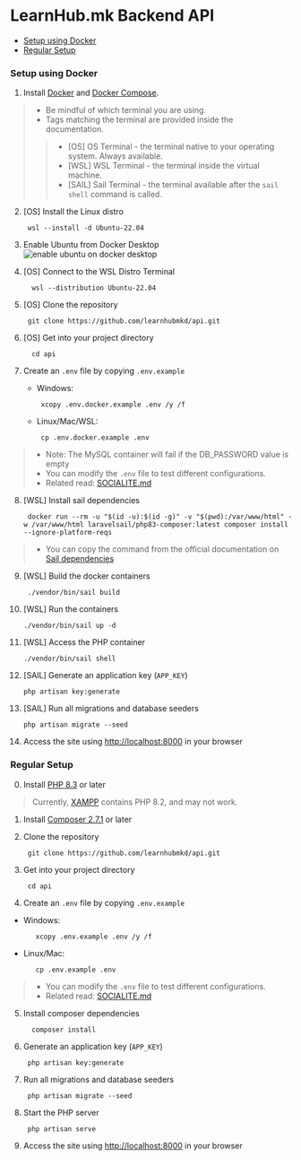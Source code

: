 # LearnHub.mk Backend API

- [Setup using Docker](#setup-using-docker)
- [Regular Setup](#regular-setup)



### Setup using Docker
1. Install [Docker](https://docs.docker.com/engine/install/) and [Docker Compose](https://docs.docker.com/desktop/install/windows-install/).


> - Be mindful of which terminal you are using.
> - Tags matching the terminal are provided inside the documentation.
> > - [OS] OS Terminal - the terminal native to your operating system. Always available.
> > - [WSL] WSL Terminal - the terminal inside the virtual machine.
> > - [SAIL] Sail Terminal - the terminal available after the `sail shell` command is called.

2. [OS] Install the Linux distro 

        wsl --install -d Ubuntu-22.04

3. Enable Ubuntu from Docker Desktop
![enable ubuntu on docker desktop](https://i.postimg.cc/vYZRKKfL/docker-desktop-ubuntu-enable.jpg)

4. [OS] Connect to the WSL Distro Terminal 

         wsl --distribution Ubuntu-22.04


5. [OS] Clone the repository

        git clone https://github.com/learnhubmkd/api.git

6. [OS] Get into your project directory 

         cd api

7. Create an ```.env``` file by copying ```.env.example```
   - Windows:

          xcopy .env.docker.example .env /y /f
   - Linux/Mac/WSL:

          cp .env.docker.example .env
    
> - Note: The MySQL container will fail if the DB_PASSWORD value is empty
> - You can modify the `.env` file to test different configurations.
> - Related read: [SOCIALITE.md](SOCIALITE.md)
 

8. [WSL] Install sail dependencies
        
        docker run --rm -u "$(id -u):$(id -g)" -v "$(pwd):/var/www/html" -w /var/www/html laravelsail/php83-composer:latest composer install --ignore-platform-reqs
> - You can copy the command from the official documentation on [Sail dependencies](https://laravel.com/docs/10.x/sail#installing-composer-dependencies-for-existing-projects)
9. [WSL] Build the docker containers

        ./vendor/bin/sail build
10. [WSL]  Run the containers

        ./vendor/bin/sail up -d
11. [WSL] Access the PHP container

        ./vendor/bin/sail shell

12. [SAIL] Generate an application key (`APP_KEY`)

        php artisan key:generate  
13. [SAIL] Run all migrations and database seeders

        php artisan migrate --seed
14. Access the site using [http://localhost:8000](http://localhost:8000) in your browser

### Regular Setup
0. Install [PHP 8.3](https://windows.php.net/download/) or later
> Currently, [XAMPP](https://www.apachefriends.org/download.html) contains PHP 8.2, and may not work.
1. Install [Composer 2.7.1](https://getcomposer.org/download/#manual-download) or later

2. Clone the repository

        git clone https://github.com/learnhubmkd/api.git
 
3. Get into your project directory

        cd api
4. Create an ```.env``` file by copying ```.env.example```
- Windows:

         xcopy .env.example .env /y /f
- Linux/Mac: 
     
         cp .env.example .env

> - You can modify the `.env` file to test different configurations.
> - Related read: [SOCIALITE.md](SOCIALITE.md)

5. Install composer dependencies

         composer install

6. Generate an application key (`APP_KEY`)

        php artisan key:generate  
7. Run all migrations and database seeders

        php artisan migrate --seed
8. Start the PHP server

        php artisan serve

9. Access the site using [http://localhost:8000](http://localhost:8000) in your browser
